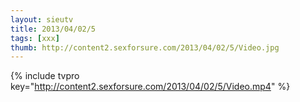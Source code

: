 ```yaml
--- 
layout: sieutv
title: 2013/04/02/5
tags: [xxx]
thumb: http://content2.sexforsure.com/2013/04/02/5/Video.jpg
---
```

{% include tvpro key="http://content2.sexforsure.com/2013/04/02/5/Video.mp4" %} 
